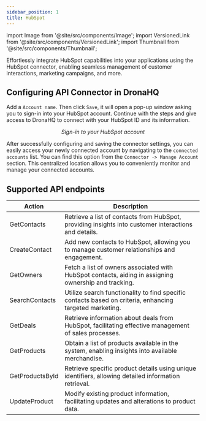 ```yaml
---
sidebar_position: 1
title: HubSpot
---
```

import Image from '@site/src/components/Image';
import VersionedLink from '@site/src/components/VersionedLink';
import Thumbnail from '@site/src/components/Thumbnail';

Effortlessly integrate HubSpot capabilities into your applications using the HubSpot connector, enabling seamless management of customer interactions, marketing campaigns, and more.

## Configuring API Connector in DronaHQ

Add a `Account name`. Then click `Save`, it will open a pop-up window asking you to sign-in into your HubSpot account. Continue with the steps and give access to DronaHQ to connect with your HubSpot ID and its information.


<figure>
  <Thumbnail src="/img/reference/connectors/hubspot/signin.png" alt="Sign-in to your HubSpot account" />
  <figcaption align = "center"><i>Sign-in to your HubSpot account</i></figcaption>
</figure>


After successfully configuring and saving the connector settings, you can easily access your newly connected account by navigating to the `connected accounts` list. You can find this option from the `Connector -> Manage Account` section. This centralized location allows you to conveniently monitor and manage your connected accounts.


## Supported API endpoints

| Action          | Description                                                                                              |
|-----------------|----------------------------------------------------------------------------------------------------------|
| GetContacts     | Retrieve a list of contacts from HubSpot, providing insights into customer interactions and details.    |
| CreateContact   | Add new contacts to HubSpot, allowing you to manage customer relationships and engagement.            |
| GetOwners       | Fetch a list of owners associated with HubSpot contacts, aiding in assigning ownership and tracking.  |
| SearchContacts  | Utilize search functionality to find specific contacts based on criteria, enhancing targeted marketing.|
| GetDeals        | Retrieve information about deals from HubSpot, facilitating effective management of sales processes.  |
| GetProducts     | Obtain a list of products available in the system, enabling insights into available merchandise.        |
| GetProductsById | Retrieve specific product details using unique identifiers, allowing detailed information retrieval.    |
| UpdateProduct   | Modify existing product information, facilitating updates and alterations to product data.            |